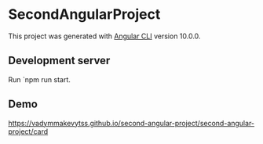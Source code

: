 # SecondAngularProject

This project was generated with [Angular CLI](https://github.com/angular/angular-cli) version 10.0.0.

## Development server

Run `npm run start.

## Demo

https://vadymmakevytss.github.io/second-angular-project/second-angular-project/card
